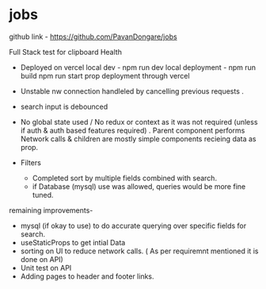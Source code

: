 # jobs

github link - https://github.com/PavanDongare/jobs


Full Stack test for clipboard Health

- Deployed on vercel
    local dev - npm run dev
    local deployment - npm run build
                       npm run start
    prop deployment through vercel
    
- Unstable nw connection handleled by cancelling previous requests .
- search input is debounced
- No global state used / No redux or context as it was not required (unless if auth & auth based features required) . Parent component performs Network calls & children are mostly simple components recieing data as prop.
- Filters
    - Completed sort by multiple fields combined with search.
    - if Database (mysql) use was allowed, queries would be more fine tuned.
    
remaining improvements- 
  - mysql (if okay to use) to do accurate querying over specific fields for search.
  - useStaticProps to get intial Data
  - sorting on UI to reduce network calls. ( As per requiremnt mentioned it is done on API)
  - Unit test on API
  - Adding pages to header and footer links.
  

